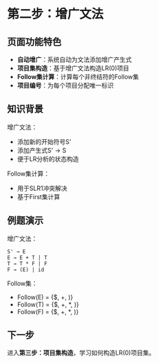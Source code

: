 # 第二步：增广文法

## 页面功能特色

- **自动增广**：系统自动为文法添加增广产生式
- **项目集构造**：基于增广文法构造LR(0)项目
- **Follow集计算**：计算每个非终结符的Follow集
- **项目编号**：为每个项目分配唯一标识

## 知识背景

增广文法：
- 添加新的开始符号S'
- 添加产生式S' → S
- 便于LR分析的状态构造

Follow集计算：
- 用于SLR1冲突解决
- 基于First集计算

## 例题演示

增广文法：
```
S' → E
E → E + T | T
T → T * F | F
F → (E) | id
```

Follow集：
- Follow(E) = {$, +, )}
- Follow(T) = {$, +, *, )}
- Follow(F) = {$, +, *, )}

## 下一步

进入**第三步：项目集构造**，学习如何构造LR(0)项目集。 